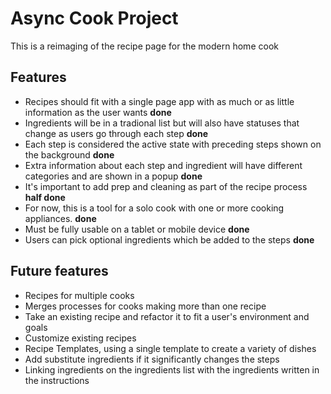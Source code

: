 # Async Cook Project

This is a reimaging of the recipe page for the modern home cook

## Features

- Recipes should fit with a single page app with as much or as little information as the user wants **done**
- Ingredients will be in a tradional list but will also have statuses that change as users go through each step **done**
- Each step is considered the active state with preceding steps shown on the background **done**
- Extra information about each step and ingredient will have different categories and are shown in a popup **done**
- It's important to add prep and cleaning as part of the recipe process **half done**
- For now, this is a tool for a solo cook with one or more cooking appliances. **done**
- Must be fully usable on a tablet or mobile device **done**
- Users can pick optional ingredients which be added to the steps **done**

## Future features

- Recipes for multiple cooks
- Merges processes for cooks making more than one recipe 
- Take an existing recipe and refactor it to fit a user's environment and goals
- Customize existing recipes
- Recipe Templates, using a single template to create a variety of dishes
- Add substitute ingredients if it significantly changes the steps
- Linking ingredients on the ingredients list with the ingredients written in the instructions
